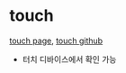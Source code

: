 # touch  
<a href="http://smilesol85.github.io/dev/touch/touch.html">touch page</a>, <a href="https://github.com/smilesol85/smilesol85.github.com/tree/master/dev/touch">touch github</a>  

- 터치 디바이스에서 확인 가능  